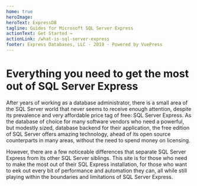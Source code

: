 ```yaml
---
home: true
heroImage: 
heroText: ExpressDB
tagline: Guides for Microsoft SQL Server Express
actionText: Get Started →
actionLink: /what-is-sql-server-express
footer: Express Databases, LLC - 2019 - Powered by VuePress
---
```

# Everything you need to get the most out of SQL Server Express
After years of working as a database administrator, there is a small area of the SQL Server world that never seems to receive enough attention, despite its prevalence and very affordable price tag of free: SQL Server Express. As the database of choice for many software vendors who need a powerful, but modestly sized, database backend for their application, the free edition of SQL Server offers amazing technology, ahead of its open source counterparts in many areas, without the need to spend money on licensing.

However, there are a few noticeable differences that separate SQL Server Express from its other SQL Server siblings. This site is for those who need to make the most out of their SQL Express installation, for those who want to eek out every bit of performance and automation they can, all while still playing within the boundaries and limitations of SQL Server Express.